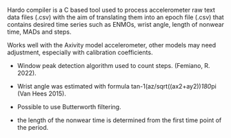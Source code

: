 Hardo compiler is a C based tool used to process accelerometer raw text data files (.csv) with the aim of translating them into an epoch file (.csv) that contains desired time series such as ENMOs, wrist angle, length of nonwear time, MADs and steps.

Works well with the Axivity model accelerometer, other models may need adjustment, especially with calibration coefficients.

- Window peak detection algorithm used to count steps. (Femiano, R. 2022).

- Wrist angle was estimated with formula tan-1(az/sqrt((ax2+ay2))*180*pi   (Van Hees 2015).

- Possible to use Butterworth filtering.

- the length of the nonwear time is determined from the first time point of the period.
